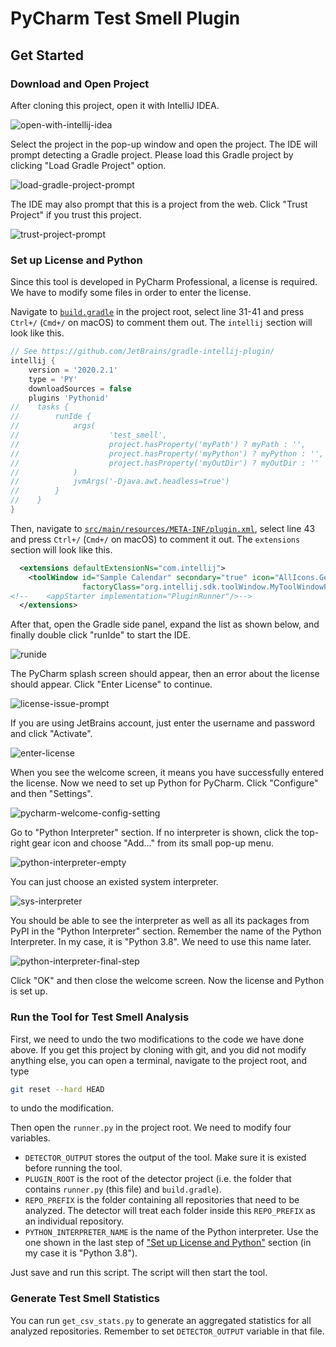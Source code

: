 # PyCharm Test Smell Plugin

## Get Started

### Download and Open Project

After cloning this project, open it with IntelliJ IDEA.

![open-with-intellij-idea](./README.assets/open-with-intellij-idea.png)

Select the project in the pop-up window and open the project. The IDE will prompt detecting a Gradle project. Please load this Gradle project by clicking "Load Gradle Project" option.

![load-gradle-project-prompt](./README.assets/load-gradle-project-prompt.png)

The IDE may also prompt that this is a project from the web. Click "Trust Project" if you trust this project.

![trust-project-prompt](./README.assets/trust-project-prompt.png)

### Set up License and Python

Since this tool is developed in PyCharm Professional, a license is required. We have to modify some files in order to enter the license.

Navigate to [`build.gradle`](./build.gradle) in the project root, select line 31-41 and press ` Ctrl+/` (`Cmd+/` on macOS) to comment them out. The `intellij` section will look like this.

```groovy
// See https://github.com/JetBrains/gradle-intellij-plugin/
intellij {
    version = '2020.2.1'
    type = 'PY'
    downloadSources = false
    plugins 'Pythonid'
//    tasks {
//        runIde {
//            args(
//                    'test_smell',
//                    project.hasProperty('myPath') ? myPath : '',
//                    project.hasProperty('myPython') ? myPython : '',
//                    project.hasProperty('myOutDir') ? myOutDir : ''
//            )
//            jvmArgs('-Djava.awt.headless=true')
//        }
//    }
}
```

Then, navigate to [`src/main/resources/META-INF/plugin.xml`](./src/main/resources/META-INF/plugin.xml), select line 43 and press `Ctrl+/` (`Cmd+/` on macOS) to comment it out. The `extensions` section will look like this.

```xml
  <extensions defaultExtensionNs="com.intellij">
    <toolWindow id="Sample Calendar" secondary="true" icon="AllIcons.General.Modified" anchor="right"
                factoryClass="org.intellij.sdk.toolWindow.MyToolWindowFactory"/>
<!--    <appStarter implementation="PluginRunner"/>-->
  </extensions>
```

After that, open the Gradle side panel, expand the list as shown below, and finally double click "runIde" to start the IDE.

![runide](./README.assets/runide.png)

The PyCharm splash screen should appear, then an error about the license should appear. Click "Enter License" to continue.

![license-issue-prompt](./README.assets/license-issue-prompt.png)

If you are using JetBrains account, just enter the username and password and click "Activate".

![enter-license](./README.assets/enter-license.png)

When you see the welcome screen, it means you have successfully entered the license. Now we need to set up Python for PyCharm. Click "Configure" and then "Settings".

![pycharm-welcome-config-setting](./README.assets/pycharm-welcome-config-setting.png)

Go to "Python Interpreter" section. If no interpreter is shown, click the top-right gear icon and choose "Add..." from its small pop-up menu.

![python-interpreter-empty](./README.assets/python-interpreter-empty.png)

You can just choose an existed system interpreter.

![sys-interpreter](./README.assets/sys-interpreter.png)

You should be able to see the interpreter as well as all its packages from PyPI in the "Python Interpreter" section. Remember the name of the Python Interpreter. In my case, it is "Python 3.8". We need to use this name later.

![python-interpreter-final-step](./README.assets/python-interpreter-final-step.png)

Click "OK" and then close the welcome screen. Now the license and Python is set up.

### Run the Tool for Test Smell Analysis

First, we need to undo the two modifications to the code we have done above. If you get this project by cloning with git, and you did not modify anything else, you can open a terminal, navigate to the project root, and type

```bash
git reset --hard HEAD
```

to undo the modification.

Then open the `runner.py` in the project root. We need to modify four variables.

- `DETECTOR_OUTPUT` stores the output of the tool. Make sure it is existed before running the tool.
- `PLUGIN_ROOT` is the root of the detector project (i.e. the folder that contains `runner.py` (this file) and `build.gradle`).
- `REPO_PREFIX` is the folder containing all repositories that need to be analyzed. The detector will treat each folder inside this `REPO_PREFIX` as an individual repository.
- `PYTHON_INTERPRETER_NAME` is the name of the Python interpreter. Use the one shown in the last step of ["Set up License and Python"](#set-up-license-and-python) section (in my case it is "Python 3.8").

Just save and run this script. The script will then start the tool.

### Generate Test Smell Statistics

You can run `get_csv_stats.py` to generate an aggregated statistics for all analyzed repositories. Remember to set `DETECTOR_OUTPUT` variable in that file.
